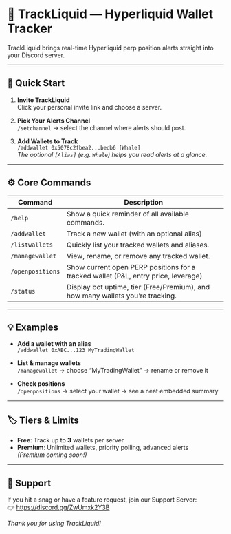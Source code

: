 # 📡 TrackLiquid — Hyperliquid Wallet Tracker

TrackLiquid brings real-time Hyperliquid perp position alerts straight into your Discord server.

---

## 🚀 Quick Start

1. **Invite TrackLiquid**  
   Click your personal invite link and choose a server.

2. **Pick Your Alerts Channel**  
   `/setchannel` → select the channel where alerts should post.

3. **Add Wallets to Track**  
   `/addwallet 0x5078c2fbea2...bedb6 [Whale]`  
   *The optional `[Alias]` (e.g. `Whale`) helps you read alerts at a glance.*

---

## ⚙️ Core Commands

| Command           | Description                                                                            |
|-------------------|----------------------------------------------------------------------------------------|
| `/help`           | Show a quick reminder of all available commands.                                       |
| `/addwallet`      | Track a new wallet (with an optional alias)                                            |
| `/listwallets`    | Quickly list your tracked wallets and aliases.                                         |
| `/managewallet`   | View, rename, or remove any tracked wallet.                                            |
| `/openpositions`  | Show current open PERP positions for a tracked wallet (P&L, entry price, leverage)     |
| `/status`         | Display bot uptime, tier (Free/Premium), and how many wallets you’re tracking.         |


---

## 💡 Examples

- **Add a wallet with an alias**  
  `/addwallet 0xABC...123 MyTradingWallet`

- **List & manage wallets**  
  `/managewallet` → choose “MyTradingWallet” → rename or remove it

- **Check positions**  
  `/openpositions` → select your wallet → see a neat embedded summary

---

## 🏷️ Tiers & Limits

- **Free**: Track up to **3** wallets per server  
- **Premium**: Unlimited wallets, priority polling, advanced alerts  
*(Premium coming soon!)*

---

## 🤝 Support

If you hit a snag or have a feature request, join our Support Server:  
👉 https://discord.gg/ZwUmxk2Y3B

*Thank you for using TrackLiquid!*  
